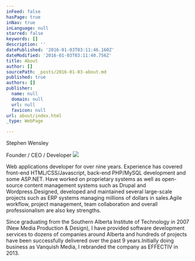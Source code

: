 ```yaml
---
inFeed: false
hasPage: true
inNav: true
inLanguage: null
starred: false
keywords: []
description: ''
datePublished: '2016-01-03T03:11:46.160Z'
dateModified: '2016-01-03T03:11:40.756Z'
title: About
author: []
sourcePath: _posts/2016-01-03-about.md
published: true
authors: []
publisher:
  name: null
  domain: null
  url: null
  favicon: null
url: about/index.html
_type: WebPage

---
```

Stephen Wensley

Founder / CEO / Developer
![](https://the-grid-user-content.s3-us-west-2.amazonaws.com/cc0c5b04-87f0-478d-b063-fa6f7adfe4b8.jpg)

Web applications developer for over nine years. Experience
has covered front-end HTML/CSS/Javascript, back-end PHP/MySQL development and
some ASP.NET. Have worked on proprietary systems as well as open-source content
management systems such as Drupal and Wordpress.Designed, developed and maintained several
large-scale projects such as ERP systems managing millions of dollars in
sales.Agile workflow, project
management, team collaboration and overall professionalism are also key
strengths.

Since graduating from the Southern Alberta Institute of
Technology in 2007 (New Media Production & Design), I have provided software
development services to dozens of companies around Alberta and hundreds of
projects have been successfully delivered over the past 9 years.Initially doing business as Vanquish Media, I
rebranded the company as EFFECTIV in 2013\.
